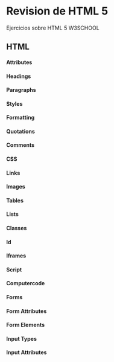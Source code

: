 # Revision de HTML 5

Ejercicios sobre HTML 5  W3SCHOOL

## HTML

#### Attributes

#### Headings

#### Paragraphs

#### Styles

#### Formatting

#### Quotations

#### Comments

#### CSS

#### Links

#### Images

#### Tables

#### Lists

#### Classes

#### Id

#### Iframes

#### Script

#### Computercode

#### Forms

#### Form Attributes

#### Form Elements

#### Input Types

#### Input Attributes

